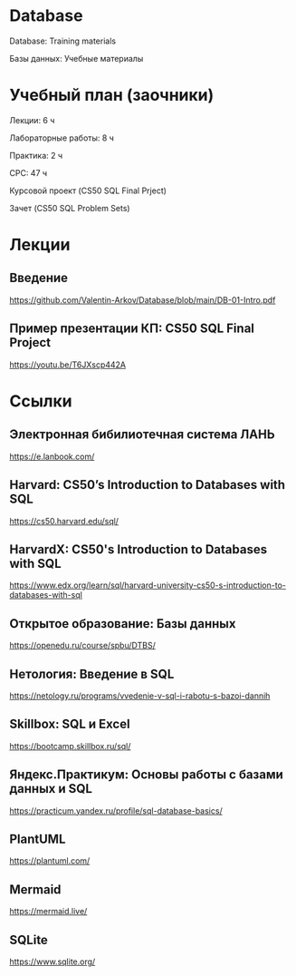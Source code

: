 # Database
Database: Training materials

Базы данных: Учебные материалы

# Учебный план (заочники)
Лекции: 6 ч

Лабораторные работы: 8 ч

Практика: 2 ч

СРС: 47 ч

Курсовой проект (CS50 SQL Final Prject)

Зачет (CS50 SQL Problem Sets)
# Лекции
## Введение
https://github.com/Valentin-Arkov/Database/blob/main/DB-01-Intro.pdf
## Пример презентации КП: CS50 SQL Final Project
https://youtu.be/T6JXscp442A

# Ссылки
## Электронная бибилиотечная система ЛАНЬ
https://e.lanbook.com/

## Harvard: CS50’s Introduction to Databases with SQL
https://cs50.harvard.edu/sql/

## HarvardX: CS50's Introduction to Databases with SQL
https://www.edx.org/learn/sql/harvard-university-cs50-s-introduction-to-databases-with-sql

## Открытое образование: Базы данных
https://openedu.ru/course/spbu/DTBS/

## Нетология: Введение в SQL 
https://netology.ru/programs/vvedenie-v-sql-i-rabotu-s-bazoi-dannih

## Skillbox: SQL и Excel
https://bootcamp.skillbox.ru/sql/

## Яндекс.Практикум: Основы работы с базами данных и SQL
https://practicum.yandex.ru/profile/sql-database-basics/

## PlantUML
https://plantuml.com/

## Mermaid
https://mermaid.live/

## SQLite
https://www.sqlite.org/
